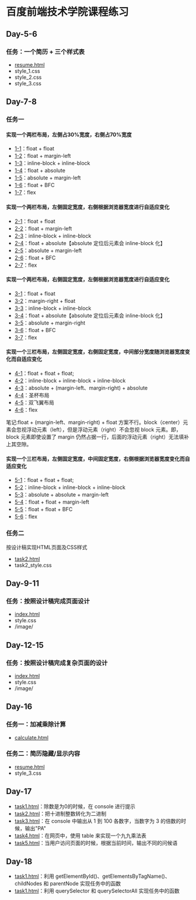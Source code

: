 # 百度前端技术学院课程练习
## Day-5-6
### 任务：一个简历 + 三个样式表
- [resume.html](https://whuhzx.github.io/FrontEndCollege2018/Day-05-06/resume.html)
- style_1.css
- style_2.css
- style_3.css

## Day-7-8
### 任务一
#### 实现一个两栏布局，左侧占30%宽度，右侧占70%宽度
- [1-1](https://whuhzx.github.io/FrontEndCollege2018/Day-07-08/task/1-1.html)：float + float
- [1-2](https://whuhzx.github.io/FrontEndCollege2018/Day-07-08/task/1-2.html)：float + margin-left
- [1-3](https://whuhzx.github.io/FrontEndCollege2018/Day-07-08/task/1-3.html)：inline-block + inline-block
- [1-4](https://whuhzx.github.io/FrontEndCollege2018/Day-07-08/task/1-4.html)：float + absolute
- [1-5](https://whuhzx.github.io/FrontEndCollege2018/Day-07-08/task/1-5.html)：absolute + margin-left
- [1-6](https://whuhzx.github.io/FrontEndCollege2018/Day-07-08/task/1-6.html)：float + BFC
- [1-7](https://whuhzx.github.io/FrontEndCollege2018/Day-07-08/task/1-7.html)：flex

#### 实现一个两栏布局，左侧固定宽度，右侧根据浏览器宽度进行自适应变化
- [2-1](https://whuhzx.github.io/FrontEndCollege2018/Day-07-08/task/2-1.html)：float + float
- [2-2](https://whuhzx.github.io/FrontEndCollege2018/Day-07-08/task/2-2.html)：float + margin-left
- [2-3](https://whuhzx.github.io/FrontEndCollege2018/Day-07-08/task/2-3.html)：inline-block + inline-block
- [2-4](https://whuhzx.github.io/FrontEndCollege2018/Day-07-08/task/2-4.html)：float + absolute【absolute 定位后元素会 inline-block 化】
- [2-5](https://whuhzx.github.io/FrontEndCollege2018/Day-07-08/task/2-5.html)：absolute + margin-left
- [2-6](https://whuhzx.github.io/FrontEndCollege2018/Day-07-08/task/2-6.html)：float + BFC
- [2-7](https://whuhzx.github.io/FrontEndCollege2018/Day-07-08/task/2-7.html)：flex

#### 实现一个两栏布局，右侧固定宽度，左侧根据浏览器宽度进行自适应变化
- [3-1](https://whuhzx.github.io/FrontEndCollege2018/Day-07-08/task/3-1.html)：float + float
- [3-2](https://whuhzx.github.io/FrontEndCollege2018/Day-07-08/task/3-2.html)：margin-right + float
- [3-3](https://whuhzx.github.io/FrontEndCollege2018/Day-07-08/task/3-3.html)：inline-block + inline-block
- [3-4](https://whuhzx.github.io/FrontEndCollege2018/Day-07-08/task/3-4.html)：float + absolute【absolute 定位后元素会 inline-block 化】
- [3-5](https://whuhzx.github.io/FrontEndCollege2018/Day-07-08/task/3-5.html)：absolute + margin-right
- [3-6](https://whuhzx.github.io/FrontEndCollege2018/Day-07-08/task/3-6.html)：float + BFC
- [3-7](https://whuhzx.github.io/FrontEndCollege2018/Day-07-08/task/3-7.html)：flex

#### 实现一个三栏布局，左侧固定宽度，右侧固定宽度，中间部分宽度随浏览器宽度变化而自适应变化
- [4-1](https://whuhzx.github.io/FrontEndCollege2018/Day-07-08/task/4-1.html)：float + float + float;
- [4-2](https://whuhzx.github.io/FrontEndCollege2018/Day-07-08/task/4-2.html)：inline-block + inline-block + inline-block
- [4-3](https://whuhzx.github.io/FrontEndCollege2018/Day-07-08/task/4-3.html)：absolute + (margin-left、margin-right) + absolute
- [4-4](https://whuhzx.github.io/FrontEndCollege2018/Day-07-08/task/4-4.html)：圣杯布局
- [4-5](https://whuhzx.github.io/FrontEndCollege2018/Day-07-08/task/4-5.html)：双飞翼布局
- [4-6](https://whuhzx.github.io/FrontEndCollege2018/Day-07-08/task/4-6.html)：flex

笔记:float + (margin-left、margin-right) + float 方案不行。block（center）元素会忽视浮动元素（left），但是浮动元素（right）不会忽视 block 元素。即，block 元素即使设置了 margin 仍然占据一行，后面的浮动元素（right）无法填补上其空隙。

#### 实现一个三栏布局，左侧固定宽度，中间固定宽度，右侧根据浏览器宽度变化而自适应变化
- [5-1](https://whuhzx.github.io/FrontEndCollege2018/Day-07-08/task/5-1)：float + float + float;
- [5-2](https://whuhzx.github.io/FrontEndCollege2018/Day-07-08/task/5-2)：inline-block + inline-block + inline-block
- [5-3](https://whuhzx.github.io/FrontEndCollege2018/Day-07-08/task/5-3)：absolute + absolute + margin-left
- [5-4](https://whuhzx.github.io/FrontEndCollege2018/Day-07-08/task/5-4)：float + float + margin-left
- [5-5](https://whuhzx.github.io/FrontEndCollege2018/Day-07-08/task/5-5)：float + float + BFC
- [5-6](https://whuhzx.github.io/FrontEndCollege2018/Day-07-08/task/5-6)：flex

### 任务二
按设计稿实现HTML页面及CSS样式
- [task2.html](https://whuhzx.github.io/FrontEndCollege2018/Day-07-08/task/task2.html)
- task2_style.css

## Day-9-11
### 任务：按照设计稿完成页面设计
- [index.html](https://whuhzx.github.io/FrontEndCollege2018/Day-09-11/index.html)
- style.css
- /image/

## Day-12-15
### 任务：按照设计稿完成复杂页面的设计
- [index.html](https://whuhzx.github.io/FrontEndCollege2018/Day-12-15/index.html)
- style.css
- /image/

## Day-16
### 任务一：加减乘除计算
- [calculate.html](https://whuhzx.github.io/FrontEndCollege2018/Day-16/calculate.html)

### 任务二：简历隐藏/显示内容
- [resume.html](https://whuhzx.github.io/FrontEndCollege2018/Day-16/resume.html)
- style_3.css

## Day-17
- [task1.html](https://whuhzx.github.io/FrontEndCollege2018/Day-17/task1.html)：除数是为0的时候，在 console 进行提示
- [task2.html](https://whuhzx.github.io/FrontEndCollege2018/Day-17/task2.html)：把十进制整数转化为二进制
- [task3.html](https://whuhzx.github.io/FrontEndCollege2018/Day-17/task3.html)：在 console 中输出从 1 到 100 各数字，当数字为 3 的倍数的时候，输出"PA"
- [task4.html](https://whuhzx.github.io/FrontEndCollege2018/Day-17/task4.html)：在网页中，使用 table 来实现一个九九乘法表
- [task5.html](https://whuhzx.github.io/FrontEndCollege2018/Day-17/task5.html)：当用户访问页面的时候，根据当前时间，输出不同的问候语

## Day-18
- [task1.html](https://whuhzx.github.io/FrontEndCollege2018/Day-18/task1.html)：利用 getElementById()、getElementsByTagName()、childNodes 和 parentNode 实现任务中的函数
- [task1.html](https://whuhzx.github.io/FrontEndCollege2018/Day-18/task2.html)：利用 querySelector 和 querySelectorAll 实现任务中的函数



